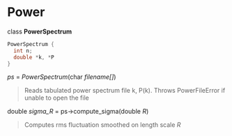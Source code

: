 Power
=====

<span class="kcl">class</span> **PowerSpectrum**

```cpp
PowerSpectrum {
  int n;
  double *k, *P
}
```

*ps* = *PowerSpectrum*(<span class="kt">char</span> *filename[]*)

> Reads tabulated power spectrum file k, P(k). Throws PowerFileError
> if unable to open the file

<span class="kt">double</span> *sigma_R* = ps&rarr;compute_sigma(<span class="kt">double</span> *R*)

> Computes rms fluctuation smoothed on length scale *R*

